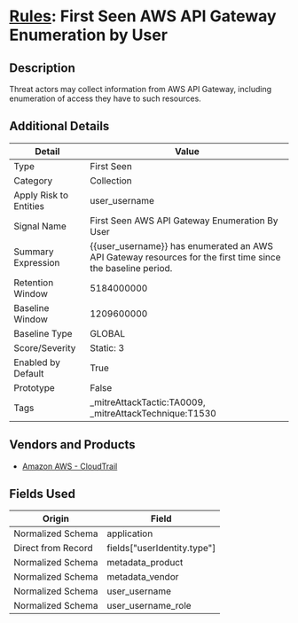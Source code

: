 # [Rules](README.md): First Seen AWS API Gateway Enumeration by User

## Description
Threat actors may collect information from AWS API Gateway, including enumeration of access they have to such resources.

## Additional Details
|Detail|Value|
|----|----|
|Type|First Seen|
|Category|Collection|
|Apply Risk to Entities|user_username|
|Signal Name|First Seen AWS API Gateway Enumeration By User|
|Summary Expression|{{user_username}} has enumerated an AWS API Gateway resources for the first time since the baseline period.|
|Retention Window|5184000000|
|Baseline Window|1209600000|
|Baseline Type|GLOBAL|
|Score/Severity|Static: 3|
|Enabled by Default|True|
|Prototype|False|
|Tags|_mitreAttackTactic:TA0009, _mitreAttackTechnique:T1530|
## Vendors and Products
- [Amazon AWS - CloudTrail](../products/033624b0-218e-4dcb-b93f-0f1fb1806c56.md)


## Fields Used

|Origin|Field|
|----|----|
|Normalized Schema|application|
|Direct from Record|fields["userIdentity.type"]|
|Normalized Schema|metadata_product|
|Normalized Schema|metadata_vendor|
|Normalized Schema|user_username|
|Normalized Schema|user_username_role|


